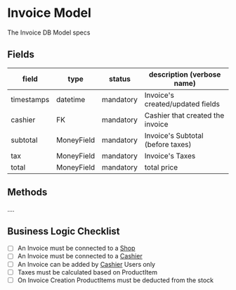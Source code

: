 # Invoice Model

The Invoice DB Model specs

## Fields

| field      | type       | status    | description (verbose name)        |
| ---------- | ---------- | --------- | --------------------------------- |
| timestamps | datetime   | mandatory | Invoice's created/updated fields  |
| cashier    | FK         | mandatory | Cashier that created the invoice  |
| subtotal   | MoneyField | mandatory | Invoice's Subtotal (before taxes) |
| tax        | MoneyField | mandatory | Invoice's Taxes                   |
| total      | MoneyField | mandatory | total price                       |

## Methods

....

## Business Logic Checklist

- [ ] An Invoice must be connected to a [Shop](shop.md)
- [ ] An Invoice must be connected to a [Cashier](cashier.md)
- [ ] An Invoice can be added by [Cashier](cashier.md) Users only
- [ ] Taxes must be calculated based on ProductItem
- [ ] On Invoice Creation ProductItems must be deducted from the stock
